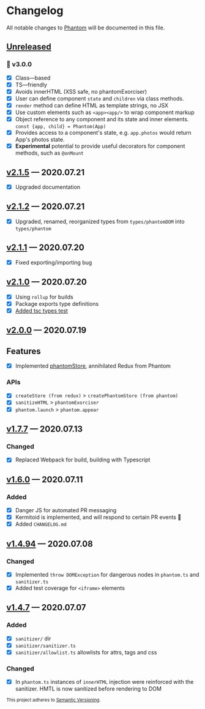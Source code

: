 # Changelog

All notable changes to [Phantom](https://github.com/sidiousvic/phantom) will be documented in this file.

## [Unreleased]

### 👻 v3.0.0
- [x] Class—based
- [x] TS—friendly
- [x] Avoids innerHTML (XSS safe, no phantomExorciser)
- [x] User can define component `state` and `children` via class methods.
- [x] `render` method can define HTML as template strings, no JSX
- [x] Use custom elements such as `<app><app/>` to wrap component markup
- [x] Object reference to any component and its state and inner elements. `const {app, child} = Phantom(App)`
- [x] Provides access to a component's state, e.g. `app.photos` would return App's photos state.
- [x] **Experimental** potential to provide useful decorators for component methods, such as `@onMount`

<!-- ## [v0.0.0] — y.m.d
[v0.0.0]: https://github.com/sidiousvic/phantom/compare/vz.z.z...v0.0.0 -->

## [v2.1.5] — 2020.07.21

- [x] Upgraded documentation

## [v2.1.2] — 2020.07.21

- [x] Upgraded, renamed, reorganized types from `types/phantomDOM` into `types/phantom`

## [v2.1.1] — 2020.07.20

- [x] Fixed exporting/importing bug

## [v2.1.0] — 2020.07.20

- [x] Using `rollup` for builds
- [x] Package exports type definitions
- [x] [Added tsc types test](./spec/types.test.ts)

## [v2.0.0] — 2020.07.19

## Features

- [x] Implemented [phantomStore](https://github.com/sidiousvic/phantom#manage-state), annihilated Redux from Phantom

### APIs

- [x] `createStore (from redux)` > `createPhantomStore (from phantom)`
- [x] `sanitizeHTML` > `phantomExorciser`
- [x] `phantom.launch` > `phantom.appear`

## [v1.7.7] — 2020.07.13

### Changed

- [x] Replaced Webpack for build, building with Typescript

## [v1.6.0] — 2020.07.11

### Added

- [x] Danger JS for automated PR messaging
- [x] Kermitoid is implemented, and will respond to certain PR events 🐸
- [x] Added `CHANGELOG.md`

## [v1.4.94] — 2020.07.08

### Changed

- [x] Implemented `throw DOMException` for dangerous nodes in `phantom.ts` and `sanitizer.ts`
- [x] Added test coverage for `<iframe>` elements

## [v1.4.7] — 2020.07.07

### Added

- [x] `sanitizer/` dir
- [x] `sanitizer/sanitizer.ts`
- [x] `sanitizer/allowlist.ts` allowlists for attrs, tags and css

### Changed

- [x] In `phantom.ts` instances of `innerHTML` injection were reinforced with the sanitizer. HMTL is now sanitized before rendering to DOM

[unreleased]: https://github.com/sidiousvic/phantom/compare/v2.1.2...HEAD
[v2.1.5]: https://github.com/sidiousvic/phantom/compare/v2.1.2...v2.1.5
[v2.1.2]: https://github.com/sidiousvic/phantom/compare/v2.1.1...v2.1.2
[v2.1.1]: https://github.com/sidiousvic/phantom/compare/v2.1.0...v2.1.1
[v2.1.0]: https://github.com/sidiousvic/phantom/compare/v2.0.0...v2.1.0
[v2.0.0]: https://github.com/sidiousvic/phantom/compare/v1.7.7...v2.0.0
[v1.7.7]: https://github.com/sidiousvic/phantom/compare/v1.6.0...v1.7.7
[v1.6.0]: https://github.com/sidiousvic/phantom/compare/v1.4.94...v1.6.0
[v1.4.94]: https://github.com/sidiousvic/phantom/compare/v1.4.93...v1.4.94
[v1.4.7]: https://github.com/sidiousvic/phantom/compare/v1.4.6...v1.4.7

<sub>This project adheres to [Semantic Versioning](https://semver.org/spec/v2.0.0.html).</sub>

